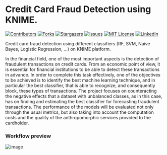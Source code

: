 # Credit Card Fraud Detection using KNIME.

[![Contributors][contributors-shield]][contributors-url]
[![Forks][forks-shield]][forks-url]
[![Stargazers][stars-shield]][stars-url]
[![Issues][issues-shield]][issues-url]
[![MIT License][license-shield]][license-url]
[![LinkedIn][linkedin-shield]][linkedin-url]

Credit card fraud detection using different classifiers (RF, SVM, Naive Bayes, Logistic Regression, ...) on KNIME platform.


In the financial field, one of the most important aspects is the detection of fraudulent transactions on credit cards. 
From an economic point of view, it is essential for financial institutions to be able to detect these transactions in advance. 
In order to complete this task effectively, one of the objectives to be achieved is to identify the best machine learning technique, and in particular the best classifier, that is able to recognize, and consequently block, these types of transactions. The project focuses on counteracting the negative effects that a dataset with unbalanced classes, as in this case, has on finding and estimating the best classifier for forecasting fraudulent transactions. The performance of the models will be evaluated not only through the usual metrics, but also taking into account the computation costs and the quality of the anthropomorphic services provided to the cardholder.

### Workflow preview

![image](https://user-images.githubusercontent.com/80491610/200969314-3132a7b2-03c1-4c2d-a7e1-1ef0416cab81.png)

<!-- MARKDOWN LINKS & IMAGES -->
<!-- https://www.markdownguide.org/basic-syntax/#reference-style-links -->
[contributors-shield]: https://img.shields.io/github/contributors/giocoal/Knime_Classification_Credit-Card-Fraud-Decection.svg?style=for-the-badge
[contributors-url]: https://github.com/giocoal/Knime_Classification_Credit-Card-Fraud-Decection/graphs/contributors
[forks-shield]: https://img.shields.io/github/forks/giocoal/Knime_Classification_Credit-Card-Fraud-Decection.svg?style=for-the-badge
[forks-url]: https://github.com/giocoal/Knime_Classification_Credit-Card-Fraud-Decection/network/members
[stars-shield]: https://img.shields.io/github/stars/giocoal/Knime_Classification_Credit-Card-Fraud-Decection.svg?style=for-the-badge
[stars-url]: https://github.com/giocoal/Knime_Classification_Credit-Card-Fraud-Decection/stargazers
[issues-shield]: https://img.shields.io/github/issues/giocoal/Knime_Classification_Credit-Card-Fraud-Decection.svg?style=for-the-badge
[issues-url]: https://github.com/giocoal/Knime_Classification_Credit-Card-Fraud-Decection/issues
[license-shield]: https://img.shields.io/github/license/giocoal/Knime_Classification_Credit-Card-Fraud-Decection.svg?style=for-the-badge
[license-url]: https://github.com/giocoal/Knime_Classification_Credit-Card-Fraud-Decection/blob/master/LICENSE
[linkedin-shield]: https://img.shields.io/badge/-LinkedIn-black.svg?style=for-the-badge&logo=linkedin&colorB=555
[linkedin-url]: https://www.linkedin.com/in/giorgio-carbone-63154219b/
[product-screenshot]: images/screenshot.png
[Next.js]: https://img.shields.io/badge/next.js-000000?style=for-the-badge&logo=nextdotjs&logoColor=white
[Next-url]: https://nextjs.org/
[React.js]: https://img.shields.io/badge/React-20232A?style=for-the-badge&logo=react&logoColor=61DAFB
[React-url]: https://reactjs.org/
[Vue.js]: https://img.shields.io/badge/Vue.js-35495E?style=for-the-badge&logo=vuedotjs&logoColor=4FC08D
[Vue-url]: https://vuejs.org/
[Angular.io]: https://img.shields.io/badge/Angular-DD0031?style=for-the-badge&logo=angular&logoColor=white
[Angular-url]: https://angular.io/
[Svelte.dev]: https://img.shields.io/badge/Svelte-4A4A55?style=for-the-badge&logo=svelte&logoColor=FF3E00
[Svelte-url]: https://svelte.dev/
[Laravel.com]: https://img.shields.io/badge/Laravel-FF2D20?style=for-the-badge&logo=laravel&logoColor=white
[Laravel-url]: https://laravel.com
[Bootstrap.com]: https://img.shields.io/badge/Bootstrap-563D7C?style=for-the-badge&logo=bootstrap&logoColor=white
[Bootstrap-url]: https://getbootstrap.com
[JQuery.com]: https://img.shields.io/badge/jQuery-0769AD?style=for-the-badge&logo=jquery&logoColor=white
[JQuery-url]: https://jquery.com

